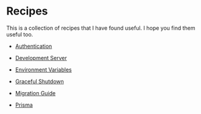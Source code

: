 # Recipes

This is a collection of recipes that I have found useful. I hope you find them
useful too.

- [Authentication](./authentication.md)

- [Development Server](./dev-server.md)

- [Environment Variables](./environment-variables.md)

- [Graceful Shutdown](./graceful-shutdown.md)

- [Migration Guide](./migration.md)

- [Prisma](./prisma.md)
